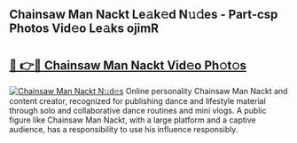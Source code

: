 ## Chainsaw Man Nackt Le𝚊k𝚎d N𝚞𝚍es - Part-csp Photos Vid𝚎o Le𝚊ks ojimR

# <h2><a href="http://fb12zj.evod.top/?m=Chainsaw+Man+Nackt">🔗 👉🔴 Chainsaw Man Nackt Vid𝚎o Ph𝚘t𝚘s</a></h2>

[![Chainsaw Man Nackt N𝚞d𝚎s](https://i.imgur.com/8V9OHl7.gif)](http://fb12zj.evod.top/?m=Chainsaw+Man+Nackt)
Online personality Chainsaw Man Nackt and content creator, recognized for publishing dance and lifestyle material through solo and collaborative dance routines and mini vlogs. A public figure like Chainsaw Man Nackt, with a large platform and a captive audience, has a responsibility to use his influence responsibly. 
